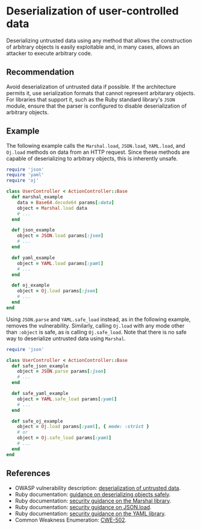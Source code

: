 # Deserialization of user-controlled data
Deserializing untrusted data using any method that allows the construction of arbitrary objects is easily exploitable and, in many cases, allows an attacker to execute arbitrary code.


## Recommendation
Avoid deserialization of untrusted data if possible. If the architecture permits it, use serialization formats that cannot represent arbitarary objects. For libraries that support it, such as the Ruby standard library's `JSON` module, ensure that the parser is configured to disable deserialization of arbitrary objects.


## Example
The following example calls the `Marshal.load`, `JSON.load`, `YAML.load`, and `Oj.load` methods on data from an HTTP request. Since these methods are capable of deserializing to arbitrary objects, this is inherently unsafe.


```ruby
require 'json'
require 'yaml'
require 'oj'

class UserController < ActionController::Base
  def marshal_example
    data = Base64.decode64 params[:data]
    object = Marshal.load data
    # ...
  end

  def json_example
    object = JSON.load params[:json]
    # ...
  end

  def yaml_example
    object = YAML.load params[:yaml]
    # ...
  end

  def oj_example
    object = Oj.load params[:json]
    # ...
  end
end
```
Using `JSON.parse` and `YAML.safe_load` instead, as in the following example, removes the vulnerability. Similarly, calling `Oj.load` with any mode other than `:object` is safe, as is calling `Oj.safe_load`. Note that there is no safe way to deserialize untrusted data using `Marshal`.


```ruby
require 'json'

class UserController < ActionController::Base
  def safe_json_example
    object = JSON.parse params[:json]
    # ...
  end

  def safe_yaml_example
    object = YAML.safe_load params[:yaml]
    # ...
  end

  def safe_oj_example
    object = Oj.load params[:yaml], { mode: :strict }
    # or
    object = Oj.safe_load params[:yaml]
    # ...
  end
end
```

## References
* OWASP vulnerability description: [deserialization of untrusted data](https://www.owasp.org/index.php/Deserialization_of_untrusted_data).
* Ruby documentation: [guidance on deserializing objects safely](https://docs.ruby-lang.org/en/3.0.0/doc/security_rdoc.html).
* Ruby documentation: [security guidance on the Marshal library](https://ruby-doc.org/core-3.0.2/Marshal.html#module-Marshal-label-Security+considerations).
* Ruby documentation: [security guidance on JSON.load](https://ruby-doc.org/stdlib-3.0.2/libdoc/json/rdoc/JSON.html#method-i-load).
* Ruby documentation: [security guidance on the YAML library](https://ruby-doc.org/stdlib-3.0.2/libdoc/yaml/rdoc/YAML.html#module-YAML-label-Security).
* Common Weakness Enumeration: [CWE-502](https://cwe.mitre.org/data/definitions/502.html).
